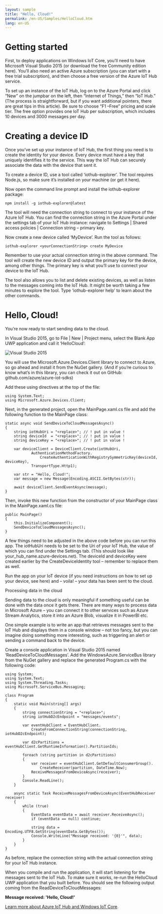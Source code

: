 ```yaml
---
layout: sample
title: "Hello, Cloud!"
permalink: /en-US/Samples/HelloCloud.htm
lang: en-US
---
```


# Getting started

First, to deploy applications on Windows IoT Core, you’ll need to have Microsoft Visual Studio 2015 (or download the free Community edition here). You’ll also need an active Azure subscription (you can start with a free trial subscription), and then choose a free version of the Azure IoT Hub service.

To set up an instance of the IoT Hub, log on to the Azure Portal and click “New” on the jumpbar on the left, then “Internet of Things,” then “IoT Hub.” (The process is straightforward, but if you want additional pointers, there are great tips in this article). Be sure to choose “F1 –Free” pricing and scale tier. The free option provides one IoT Hub per subscription, which includes 10 devices and 3000 messages per day.

# Creating a device ID

Once you’ve set up your instance of IoT Hub, the first thing you need is to create the identity for your device. Every device must have a key that uniquely identifies it to the service. This way the IoT Hub can securely associate the data with the device that sent it.

To create a device ID, use a tool called ‘iothub-explorer’. The tool requires Node.js, so make sure it’s installed on your machine (or get it here).

Now open the command line prompt and install the iothub-explorer package:

`npm install -g iothub-explorer@latest`

The tool will need the connection string to connect to your instance of the Azure IoT Hub. You can find the connection string in the Azure Portal under the settings tab of your IoT Hub instance: navigate to Settings | Shared access policies | Connection string – primary key.

Now create a new device called ‘MyDevice’. Run the tool as follows:

`iothub-explorer <yourConnectionString> create MyDevice` 

Remember to use your actual connection string in the above command. The tool will create the new device ID and output the primary key for the device, among other things. The primary key is what you’ll use to connect your device to the IoT Hub.

The tool also allows you to list and delete existing devices, as well as listen to the messages coming into the IoT Hub. It might be worth taking a few minutes to explore the tool. Type ‘iothub-explorer help’ to learn about the other commands.

# Hello, Cloud!

You’re now ready to start sending data to the cloud.

In Visual Studio 2015, go to File | New | Project menu, select the Blank App UWP application and call it ‘HelloCloud’:

![Visual Studio 2015](https://winblogs.azureedge.net/win/2015/12/1_projectWindow.png)

You will use the Microsoft.Azure.Devices.Client library to connect to Azure, so go ahead and install it from the NuGet gallery. (And if you’re curious to know what’s in this library, you can check it out on GitHub: github.com/azure/azure-iot-sdks)

Add these using directives at the top of the file:

```
using System.Text;
using Microsoft.Azure.Devices.Client;
```

Next, in the generated project, open the MainPage.xaml.cs file and add the following function to the MainPage class:

```
static async void SendDeviceToCloudMessagesAsync()
{
    string iotHubUri = "<replace>"; // ! put in value !
    string deviceId  = "<replace>"; // ! put in value !
    string deviceKey = "<replace>"; // ! put in value !
 
    var deviceClient = DeviceClient.Create(iotHubUri,
            AuthenticationMethodFactory.
                CreateAuthenticationWithRegistrySymmetricKey(deviceId, deviceKey), 
            TransportType.Http1);
 
    var str = "Hello, Cloud!";
    var message = new Message(Encoding.ASCII.GetBytes(str));
 
    await deviceClient.SendEventAsync(message);
}
```

Then, invoke this new function from the constructor of your MainPage class in the MainPage.xaml.cs file:

```
public MainPage()
{
    this.InitializeComponent();
    SendDeviceToCloudMessagesAsync();
}
```

A few things need to be adjusted in the above code before you can run this app. The iotHubUri needs to be set to the Uri of your IoT Hub, the value of which you can find under the Settings tab. (This should look like your_hub_name.azure-devices.net). The deviceId and deviceKey were created earlier by the CreateDeviceIdentity tool – remember to replace them as well.

Run the app on your IoT device (if you need instructions on how to set up your device, see here) and – voila! – your data has been sent to the cloud.

Processing data in the cloud

Sending data to the cloud is only meaningful if something useful can be done with the data once it gets there. There are many ways to process data in Microsoft Azure – you can connect it to other services such as Azure Stream Analytics, store it into an Azure Blob, visualize it in PowerBI etc.

One simple example is to write an app that retrieves messages sent to the IoT Hub and displays them in a console window – not too fancy, but you can imagine doing something more interesting, such as triggering an alert or sending a command back to the device.

Create a console application in Visual Studio 2015 named ‘ReadDeviceToCloudMessages’. Add the WindowsAzure.ServiceBus library from the NuGet gallery and replace the generated Program.cs with the following code:

```
using System;
using System.Text;
using System.Threading.Tasks;
using Microsoft.ServiceBus.Messaging;
 
class Program
{
    static void Main(string[] args)
    {
        string connectionString = "<replace>";
        string iotHubD2cEndpoint = "messages/events";
 
        var eventHubClient = EventHubClient.
            CreateFromConnectionString(connectionString, iotHubD2cEndpoint);
 
        var d2cPartitions = eventHubClient.GetRuntimeInformation().PartitionIds;
 
        foreach (string partition in d2cPartitions)
        {
            var receiver = eventHubClient.GetDefaultConsumerGroup().
                CreateReceiver(partition, DateTime.Now);
            ReceiveMessagesFromDeviceAsync(receiver);
        }
        Console.ReadLine();
    }
 
    async static Task ReceiveMessagesFromDeviceAsync(EventHubReceiver receiver)
    {
        while (true)
        {
            EventData eventData = await receiver.ReceiveAsync();
            if (eventData == null) continue;
 
            string data = Encoding.UTF8.GetString(eventData.GetBytes());
            Console.WriteLine("Message received: '{0}'", data);
        }
    }
}
```

As before, replace the connection string with the actual connection string for your IoT Hub instance.

When you compile and run the application, it will start listening for the messages sent to the IoT Hub. To make sure it works, re-run the HelloCloud UWP application that you built before. You should see the following output coming from the ReadDeviceToCloudMessages:

**Message received: 'Hello, Cloud!'**

[Learn more about Azure IoT Hub and Windows IoT Core](https://blogs.windows.com/buildingpps/2015/12/09/windows-iot-core-and-azure-iot-hub-putting-the-i-in-iot/#Vw4EGQDI4usvjKSb.97).
